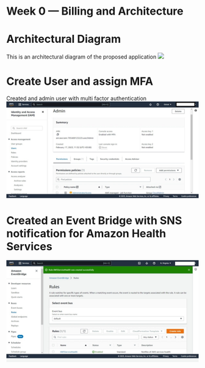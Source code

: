 # Week 0 — Billing and Architecture
# Architectural Diagram
This is an architectural diagram of the proposed application
<img src="../_docs/assets/Cloud Architectural Diagram.jpeg">

# Create User and assign MFA
Created and admin user with multi factor authentication
<img src="../_docs/assets/user-mfa.jpg">

# Created an Event Bridge with SNS notification for Amazon Health Services
<img src="../_docs/assets/event-bridge.jpg">

